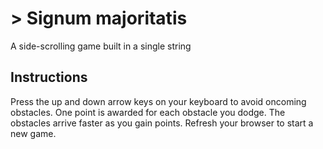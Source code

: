 # > Signum majoritatis

A side-scrolling game built in a single string

## Instructions

Press the up and down arrow keys on your keyboard to avoid oncoming obstacles. One point is awarded for each obstacle you dodge. The obstacles arrive faster as you gain points. Refresh your browser to start a new game.

